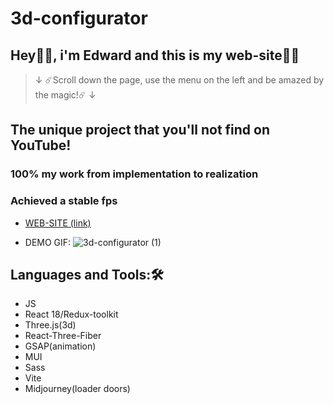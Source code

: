 # 3d-configurator

## Hey👋🏽, i'm Edward and this is my web-site👨‍💻

> ↓ ☄️Scroll down the page, use the menu on the left and be amazed by the magic!☄️ ↓

## **The unique project that you'll not find on YouTube!**
### 100% my work from implementation to realization 
### Achieved a stable fps

- [WEB-SITE (link)](https://murtazineduard.github.io/3d-russian-car/)

- DEMO GIF:
      ![3d-configurator (1)](https://user-images.githubusercontent.com/86109245/224107453-7948d2a7-0291-430c-9492-9a449e684791.gif)

## Languages and Tools:🛠️

- JS
- React 18/Redux-toolkit
- Three.js(3d)
- React-Three-Fiber
- GSAP(animation)
- MUI
- Sass
- Vite
- Midjourney(loader doors) 